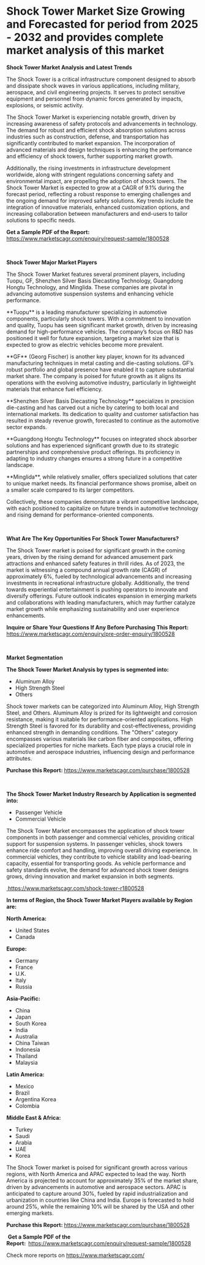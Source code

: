 <p><h1>Shock Tower Market Size Growing and Forecasted for period from 2025 - 2032 and provides complete market analysis of this market</h1></p><p><strong>Shock Tower Market Analysis and Latest Trends</strong></p>
<p><p>The Shock Tower is a critical infrastructure component designed to absorb and dissipate shock waves in various applications, including military, aerospace, and civil engineering projects. It serves to protect sensitive equipment and personnel from dynamic forces generated by impacts, explosions, or seismic activity.</p><p>The Shock Tower Market is experiencing notable growth, driven by increasing awareness of safety protocols and advancements in technology. The demand for robust and efficient shock absorption solutions across industries such as construction, defense, and transportation has significantly contributed to market expansion. The incorporation of advanced materials and design techniques is enhancing the performance and efficiency of shock towers, further supporting market growth.</p><p>Additionally, the rising investments in infrastructure development worldwide, along with stringent regulations concerning safety and environmental impact, are propelling the adoption of shock towers. The Shock Tower Market is expected to grow at a CAGR of 9.1% during the forecast period, reflecting a robust response to emerging challenges and the ongoing demand for improved safety solutions. Key trends include the integration of innovative materials, enhanced customization options, and increasing collaboration between manufacturers and end-users to tailor solutions to specific needs.</p></p>
<p><strong>Get a Sample PDF of the Report:&nbsp;</strong> <a href="https://www.marketscagr.com/enquiry/request-sample/1800528?utm_campaign=3351&utm_medium=2&utm_source=Github&utm_content=ia&utm_term=30032025&utm_id=shock-tower">https://www.marketscagr.com/enquiry/request-sample/1800528</a></p>
<p>&nbsp;</p>
<p><strong>Shock Tower Major Market Players</strong></p>
<p><p>The Shock Tower Market features several prominent players, including Tuopu, GF, Shenzhen Silver Basis Diecasting Technology, Guangdong Hongtu Technology, and Minglida. These companies are pivotal in advancing automotive suspension systems and enhancing vehicle performance.</p><p>**Tuopu** is a leading manufacturer specializing in automotive components, particularly shock towers. With a commitment to innovation and quality, Tuopu has seen significant market growth, driven by increasing demand for high-performance vehicles. The company’s focus on R&D has positioned it well for future expansion, targeting a market size that is expected to grow as electric vehicles become more prevalent.</p><p>**GF** (Georg Fischer) is another key player, known for its advanced manufacturing techniques in metal casting and die-casting solutions. GF’s robust portfolio and global presence have enabled it to capture substantial market share. The company is poised for future growth as it aligns its operations with the evolving automotive industry, particularly in lightweight materials that enhance fuel efficiency.</p><p>**Shenzhen Silver Basis Diecasting Technology** specializes in precision die-casting and has carved out a niche by catering to both local and international markets. Its dedication to quality and customer satisfaction has resulted in steady revenue growth, forecasted to continue as the automotive sector expands.</p><p>**Guangdong Hongtu Technology** focuses on integrated shock absorber solutions and has experienced significant growth due to its strategic partnerships and comprehensive product offerings. Its proficiency in adapting to industry changes ensures a strong future in a competitive landscape.</p><p>**Minglida**, while relatively smaller, offers specialized solutions that cater to unique market needs. Its financial performance shows promise, albeit on a smaller scale compared to its larger competitors.</p><p>Collectively, these companies demonstrate a vibrant competitive landscape, with each positioned to capitalize on future trends in automotive technology and rising demand for performance-oriented components.</p></p>
<p>&nbsp;</p>
<p><strong>What Are The Key Opportunities For Shock Tower Manufacturers?</strong></p>
<p><p>The Shock Tower market is poised for significant growth in the coming years, driven by the rising demand for advanced amusement park attractions and enhanced safety features in thrill rides. As of 2023, the market is witnessing a compound annual growth rate (CAGR) of approximately 6%, fueled by technological advancements and increasing investments in recreational infrastructure globally. Additionally, the trend towards experiential entertainment is pushing operators to innovate and diversify offerings. Future outlook indicates expansion in emerging markets and collaborations with leading manufacturers, which may further catalyze market growth while emphasizing sustainability and user experience enhancements.</p></p>
<p><strong>Inquire or Share Your Questions If Any Before Purchasing This Report:</strong> <a href="https://www.marketscagr.com/enquiry/pre-order-enquiry/1800528?utm_campaign=3351&utm_medium=2&utm_source=Github&utm_content=ia&utm_term=30032025&utm_id=shock-tower">https://www.marketscagr.com/enquiry/pre-order-enquiry/1800528</a></p>
<p>&nbsp;</p>
<p><strong>Market Segmentation</strong></p>
<p><strong>The Shock Tower Market Analysis by types is segmented into:</strong></p>
<p><ul><li>Aluminum Alloy</li><li>High Strength Steel</li><li>Others</li></ul></p>
<p><p>Shock tower markets can be categorized into Aluminum Alloy, High Strength Steel, and Others. Aluminum Alloy is prized for its lightweight and corrosion resistance, making it suitable for performance-oriented applications. High Strength Steel is favored for its durability and cost-effectiveness, providing enhanced strength in demanding conditions. The "Others" category encompasses various materials like carbon fiber and composites, offering specialized properties for niche markets. Each type plays a crucial role in automotive and aerospace industries, influencing design and performance attributes.</p></p>
<p><strong>Purchase this Report:&nbsp;</strong><a href="https://www.marketscagr.com/purchase/1800528?utm_campaign=3351&utm_medium=2&utm_source=Github&utm_content=ia&utm_term=30032025&utm_id=shock-tower">https://www.marketscagr.com/purchase/1800528</a></p>
<p>&nbsp;</p>
<p><strong>The Shock Tower Market Industry Research by Application is segmented into:</strong></p>
<p><ul><li>Passenger Vehicle</li><li>Commercial Vehicle</li></ul></p>
<p><p>The Shock Tower Market encompasses the application of shock tower components in both passenger and commercial vehicles, providing critical support for suspension systems. In passenger vehicles, shock towers enhance ride comfort and handling, improving overall driving experience. In commercial vehicles, they contribute to vehicle stability and load-bearing capacity, essential for transporting goods. As vehicle performance and safety standards evolve, the demand for advanced shock tower designs grows, driving innovation and market expansion in both segments.</p></p>
<p><a href="https://www.marketscagr.com/shock-tower-r1800528?utm_campaign=3351&utm_medium=2&utm_source=Github&utm_content=ia&utm_term=30032025&utm_id=shock-tower">&nbsp;https://www.marketscagr.com/shock-tower-r1800528</a></p>
<p><strong>In terms of Region, the Shock Tower Market Players available by Region are:</strong></p>
<p>
    <p> <strong> North America: </strong>
        <ul>
            <li>United States</li>
            <li>Canada</li>
        </ul>
        </p> 
    <p> <strong> Europe: </strong>
        <ul>
            <li>Germany</li>
            <li>France</li>
            <li>U.K.</li>
            <li>Italy</li>
            <li>Russia</li>
        </ul>
        </p> 
    <p> <strong> Asia-Pacific: </strong>
        <ul>
            <li>China</li>
            <li>Japan</li>
            <li>South Korea</li>
            <li>India</li>
            <li>Australia</li>
            <li>China Taiwan</li>
            <li>Indonesia</li>
            <li>Thailand</li>
            <li>Malaysia</li>
        </ul>
        </p> 
    <p> <strong> Latin America: </strong>
        <ul>
            <li>Mexico</li>
            <li>Brazil</li>
            <li>Argentina Korea</li>
            <li>Colombia</li>
        </ul>
        </p> 
    <p> <strong> Middle East & Africa: </strong>
        <ul>
            <li>Turkey</li>
            <li>Saudi</li>
            <li>Arabia</li>
            <li>UAE</li>
            <li>Korea</li>
        </ul>
    </p>
    </p>
<p><p>The Shock Tower market is poised for significant growth across various regions, with North America and APAC expected to lead the way. North America is projected to account for approximately 35% of the market share, driven by advancements in automotive and aerospace sectors. APAC is anticipated to capture around 30%, fueled by rapid industrialization and urbanization in countries like China and India. Europe is forecasted to hold around 25%, while the remaining 10% will be shared by the USA and other emerging markets.</p></p>
<p><strong>Purchase this Report: </strong><a href="https://www.marketscagr.com/purchase/1800528?utm_campaign=3351&utm_medium=2&utm_source=Github&utm_content=ia&utm_term=30032025&utm_id=shock-tower">https://www.marketscagr.com/purchase/1800528</a></p>
<p>&nbsp;<strong>Get a Sample PDF of the Report:&nbsp;&nbsp;</strong><a href="https://www.marketscagr.com/enquiry/request-sample/1800528?utm_campaign=3351&utm_medium=2&utm_source=Github&utm_content=ia&utm_term=30032025&utm_id=shock-tower">https://www.marketscagr.com/enquiry/request-sample/1800528</a></p>
<p><strong></strong></p>
<p>Check more reports on <a href="https://www.marketscagr.com/?utm_campaign=3351&utm_medium=2&utm_source=Github&utm_content=ia&utm_term=30032025&utm_id=shock-tower">https://www.marketscagr.com/</a></p>